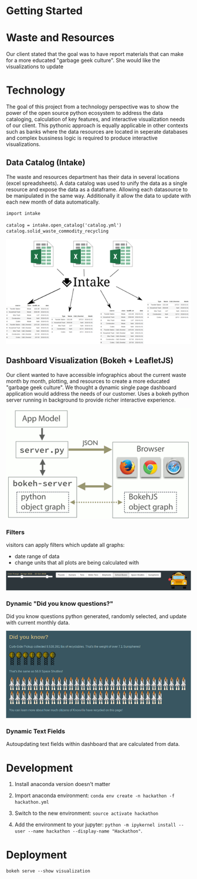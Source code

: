 # Getting Started

# Waste and Resources

Our client stated that the goal was to have report materials that can
make for a more educated "garbage geek culture". She would like the
visualizations to update

# Technology

The goal of this project from a technology perspective was to show the
power of the open source python ecosystem to address the data
cataloging, calculation of key features, and interactive visualization
needs of our client. This pythonic approach is equally applicable in
other contexts such as banks where the data resources are located in
seperate databases and complex bussiness logic is required to produce
interactive visualizations.

## Data Catalog (Intake)

The waste and resources department has their data in several locations
(excel spreadsheets). A data catalog was used to unify the data as a
single resource and expose the data as a dataframe. Allowing each
datasource to be manipulated in the same way. Additionally it allow
the data to update with each new month of data automatically.

```
import intake

catalog = intake.open_catalog('catalog.yml')
catalog.solid_waste_commodity_recycling
```

![Intake Design](https://github.com/q-rai/WasteKnox/raw/master/visualization/static/images/intake.png)

## Dashboard Visualization (Bokeh + LeafletJS)

Our client wanted to have accessible infographics about the current
waste month by month, plotting, and resources to create a more
educated "garbage geek culture". We thought a dynamic single page
dashboard application would address the needs of our customer. Uses a
bokeh python server running in background to provide richer
interactive experience.

![Bokeh Server](https://github.com/q-rai/WasteKnox/raw/master/visualization/static/images/bokeh_server.png)

### Filters

visitors can apply filters which update all graphs:
 - date range of data
 - change units that all plots are being calculated with

![Filters](https://github.com/q-rai/WasteKnox/raw/master/visualization/static/images/filters-demo.png)

### Dynamic "Did you know questions?"

Did you know questions python generated, randomly selected, and update
with current monthly data.

![Did you know?](https://github.com/q-rai/WasteKnox/raw/master/visualization/static/images/didyouknow.png)

### Dynamic Text Fields

Autoupdating text fields within dashboard that are calculated from
data.


# Development

1. Install anaconda version doesn't matter

2. Import anaconda environment: `conda env create -n hackathon -f hackathon.yml`

3. Switch to the new environment: `source activate hackathon`

4. Add the environment to your jupyter: `python -m ipykernel install --user --name hackathon --display-name "Hackathon"`. 

# Deployment

```
bokeh serve --show visualization
```

